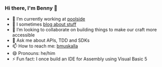 ### Hi there, I'm Benny 👋

- 🔭 I’m currently working at [poolside](https://poolside.ai/)
- 🌱 I sometimes [blog about stuff](https://bmuskalla.github.io/blog/)
- 👯 I’m looking to collaborate on building things to make our craft more accessible
- 💬 Ask me about APIs, TDD and SDKs
- 📫 How to reach me: [bmuskalla](https://twitter.com/bmuskalla)
- 😄 Pronouns: he/him
- ⚡ Fun fact: I once build an IDE for Assembly using Visual Basic 5
